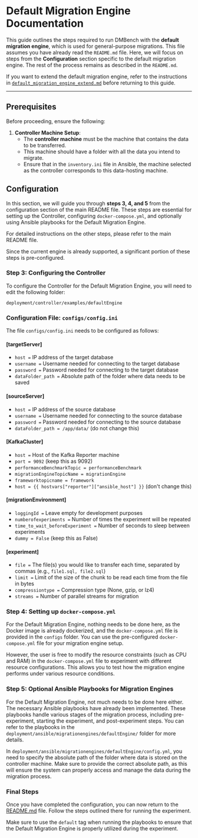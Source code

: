 
# Default Migration Engine Documentation

This guide outlines the steps required to run DMBench with the **default migration engine**, which is used for general-purpose migrations. 
This file assumes you have already read the `README.md` file. Here, we will focus on steps from the **Configuration** section specific to the default migration engine. The rest of the process remains as described in the `README.md`.

If you want to extend the default migration engine, refer to the instructions in [`default_migration_engine_extend.md`](default_migration_engine_extend.md) before returning to this guide.

---

## Prerequisites

Before proceeding, ensure the following:

1. **Controller Machine Setup**:  
   - The **controller machine** must be the machine that contains the data to be transferred.  
   - This machine should have a folder with all the data you intend to migrate.  
   - Ensure that in the `inventory.ini` file in Ansible, the machine selected as the controller corresponds to this data-hosting machine.

## Configuration

In this section, we will guide you through **steps 3, 4, and 5** from the configuration section of the main README file. These steps are essential for setting up the Controller, configuring `docker-compose.yml`, and optionally using Ansible playbooks for the Default Migration Engine.

For detailed instructions on the other steps, please refer to the main README file.

Since the current engine is already supported, a significant portion of these steps is pre-configured.

### Step 3: Configuring the Controller

To configure the Controller for the Default Migration Engine, you will need to edit the following folder:

`deployment/controller/examples/defaultEngine`

### Configuration File: `configs/config.ini`

The file `configs/config.ini` needs to be configured as follows:

#### [targetServer]

- `host =` IP address of the target database  
- `username =` Username needed for connecting to the target database  
- `password =` Password needed for connecting to the target database  
- `dataFolder_path =` Absolute path of the folder where data needs to be saved

#### [sourceServer]

- `host =` IP address of the source database  
- `username =` Username needed for connecting to the source database  
- `password =` Password needed for connecting to the source database  
- `dataFolder_path = /app/data/` (do not change this)

#### [KafkaCluster]

- `host =` Host of the Kafka Reporter machine  
- `port = 9092` (keep this as 9092)  
- `performanceBenchmarkTopic = performanceBenchmark`  
- `migrationEngineTopicName = migrationEngine`  
- `frameworktopicname = framework`  
- `host = {{ hostvars["reporter"]["ansible_host"] }}` (don't change this)

#### [migrationEnvironment]

- `loggingId =` Leave empty for development purposes  
- `numberofexperiments =` Number of times the experiment will be repeated  
- `time_to_wait_beforeExperiment =` Number of seconds to sleep between experiments  
- `dummy = False` (keep this as False)

#### [experiment]

- `file =` The file(s) you would like to transfer each time, separated by commas (e.g., `file1.sql, file2.sql`)  
- `limit =` Limit of the size of the chunk to be read each time from the file in bytes  
- `compressiontype =` Compression type (None, gzip, or lz4)  
- `streams =` Number of parallel streams for migration

### Step 4: Setting up `docker-compose.yml`

For the  Default Migration Engine, nothing needs to be done here, as the Docker image is already dockerized, and the `docker-compose.yml` file is provided in the `configs` folder. You can use the pre-configured `docker-compose.yml` file for your migration engine setup.

However, the user is free to modify the resource constraints (such as CPU and RAM) in the `docker-compose.yml` file to experiment with different resource configurations. This allows you to test how the migration engine performs under various resource conditions.

### Step 5: Optional Ansible Playbooks for Migration Engines

For the Default Migration Engine, not much needs to be done here either. The necessary Ansible playbooks have already been implemented. These playbooks handle various stages of the migration process, including pre-experiment, starting the experiment, and post-experiment steps. You can refer to the playbooks in the `deployment/ansible/migrationengines/defaultEngine/` folder for more details.

In `deployment/ansible/migrationengines/defaultEngine/config.yml`, you need to specify the absolute path of the folder where data is stored on the controller machine. Make sure to provide the correct absolute path, as this will ensure the system can properly access and manage the data during the migration process.

### Final Steps

Once you have completed the configuration, you can now return to the [README.md](README.md) file. Follow the steps outlined there for running the experiment. 

Make sure to use the `default` tag when running the playbooks to ensure that the Default Migration Engine is properly utilized during the experiment.
